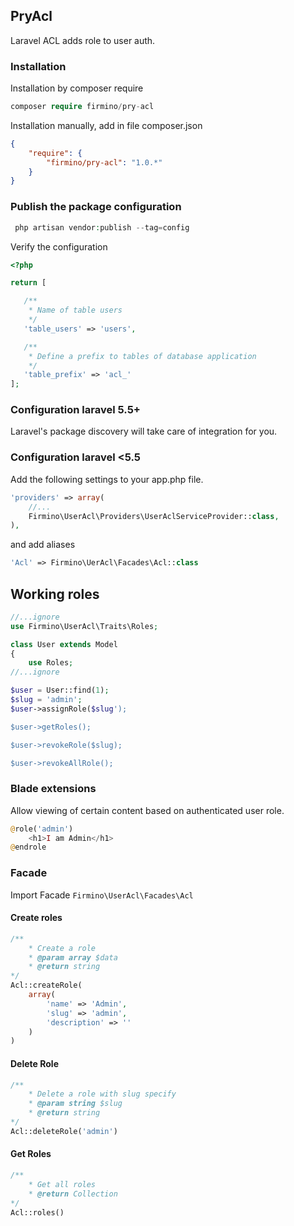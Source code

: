 ## PryAcl

Laravel ACL adds role to user auth.

### Installation

Installation by composer require

```php 
composer require firmino/pry-acl 
```
Installation manually, add in file composer.json

```json
{
    "require": {
        "firmino/pry-acl": "1.0.*"
    }
}
```

### Publish the package configuration

```php
 php artisan vendor:publish --tag=config
 ```

 Verify the configuration 

 ```php
<?php

return [

    /**
     * Name of table users
     */
    'table_users' => 'users',

    /**
     * Define a prefix to tables of database application
     */
    'table_prefix' => 'acl_'
];

 ```

### Configuration laravel 5.5+

Laravel's package discovery will take care of integration for you.

### Configuration laravel <5.5

Add the following settings to your app.php file.

```php 
'providers' => array(
    //...
    Firmino\UserAcl\Providers\UserAclServiceProvider::class,
),
```
and add aliases
```php
'Acl' => Firmino\UerAcl\Facades\Acl::class
```
## Working roles 

```php
//...ignore
use Firmino\UserAcl\Traits\Roles;

class User extends Model
{
    use Roles;
//...ignore

```

```php
$user = User::find(1);
$slug = 'admin';
$user->assignRole($slug');

$user->getRoles();

$user->revokeRole($slug);

$user->revokeAllRole();


```

### Blade extensions

Allow viewing of certain content based on authenticated user role.

```php 
@role('admin')
    <h1>I am Admin</h1>
@endrole
```

### Facade
Import Facade ``` Firmino\UserAcl\Facades\Acl ``` 

#### Create roles

```php
/**
    * Create a role
    * @param array $data
    * @return string
*/
Acl::createRole(
    array(
        'name' => 'Admin',
        'slug' => 'admin',
        'description' => ''
    )
)

```

#### Delete Role

```php
/**
    * Delete a role with slug specify
    * @param string $slug
    * @return string
*/
Acl::deleteRole('admin')
```


#### Get Roles

```php
/**
    * Get all roles
    * @return Collection
*/
Acl::roles()
```
